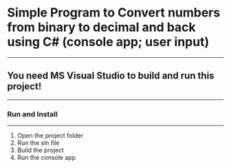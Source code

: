 # Simple Program to Convert numbers from binary to decimal and back using C# (console app; user input)
-------------------------------------------------------------------------------
## You need MS Visual Studio to build and run this project!
-------------------------------------------------------------------------------
### Run and Install
-------------------------------------------------------------------------------
1. Open the project folder
2. Run the sln file
3. Build the project
4. Run the console app